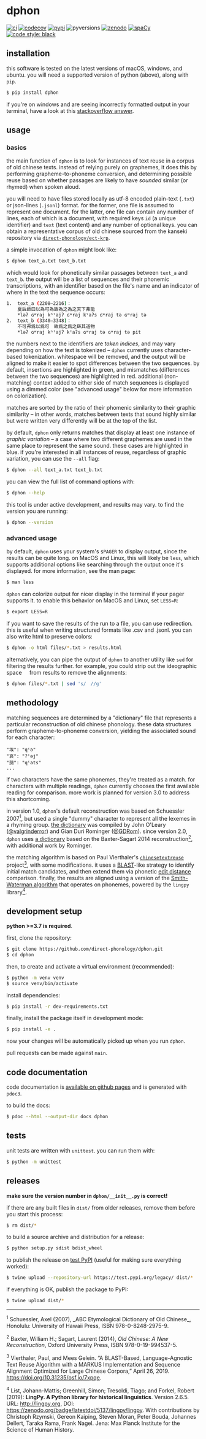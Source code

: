 # dphon
[![ci](https://github.com/direct-phonology/dphon/workflows/ci/badge.svg)](https://github.com/direct-phonology/dphon/actions?query=workflow%3Aci)
[![codecov](https://codecov.io/gh/direct-phonology/dphon/branch/main/graph/badge.svg?token=uGbgB5UFtk)](https://codecov.io/gh/direct-phonology/dphon)
[![pypi](https://img.shields.io/pypi/v/dphon.svg?style=flat)](https://pypi.org/project/dphon/)
![pyversions](https://img.shields.io/pypi/pyversions/dphon.svg?style=flat)
[![zenodo](https://zenodo.org/badge/DOI/10.5281/zenodo.4641277.svg)](https://zenodo.org/record/4641277)
[![spaCy](https://img.shields.io/static/v1?label=made%20with%20%E2%9D%A4%20and&message=spaCy&color=09a3d5)](https://spacy.io)
[![code style: black](https://img.shields.io/badge/code%20style-black-000000.svg)](https://github.com/psf/black)

## installation

this software is tested on the latest versions of macOS, windows, and ubuntu. you will need a supported version of python (above), along with `pip`.

```sh
$ pip install dphon
```

if you're on windows and are seeing incorrectly formatted output in your terminal, have a look at this [stackoverflow answer](https://stackoverflow.com/questions/49476326/displaying-unicode-in-powershell/49481797#49481797).

## usage

### basics
the main function of `dphon` is to look for instances of text reuse in a corpus of old chinese texts. instead of relying purely on graphemes, it does this by performing grapheme-to-phoneme conversion, and determining possible reuse based on whether passages are likely to have _sounded_ similar (or rhymed) when spoken aloud.

you will need to have files stored locally as utf-8 encoded plain-text (`.txt`) or json-lines (`.jsonl`) format. for the former, one file is assumed to represent one document. for the latter, one file can contain any number of lines, each of which is a document, with required keys `id` (a unique identifier) and `text` (text content) and any number of optional keys. you can obtain a representative corpus of old chinese sourced from the kanseki repository via [`direct-phonology/ect-krp`](https://github.com/direct-phonology/ect-krp).

a simple invocation of `dphon` might look like:

```sh
$ dphon text_a.txt text_b.txt
```

which would look for phonetically similar passages between `text_a` and `text_b`. the output will be a list of sequences and their phonemic transcriptions, with an identifier based on the file's name and an indicator of where in the text the sequence occurs:

```sh
1.  text_a (2208–2216)：
    夏后啟曰以為可為故為之為之天下弗能
    *ləʔ ɢʷraj kʰˤajʔ ɢʷraj kˤaʔs ɢʷraj tə ɢʷraj tə
2.  text_b (3340–3348)：
    不可弗爲以爲可　故爲之爲之繇其道物
    *ləʔ ɢʷraj kʰˤajʔ kˤaʔs ɢʷraj tə ɢʷraj tə pit
```

the numbers next to the identifiers are _token indices_, and may vary depending on how the text is tokenized – `dphon` currently uses character-based tokenization. whitespace will be removed, and the output will be aligned to make it easier to spot differences between the two sequences. by default, insertions are highlighted in green, and mismatches (differences between the two sequences) are highlighted in red. additional (non-matching) context added to either side of match sequences is displayed using a dimmed color (see "advanced usage" below for more information on colorization).

matches are sorted by the ratio of their phomenic similarity to their graphic similarity – in other words, matches between texts that sound highly similar but were written very differently will be at the top of the list. 

by default, `dphon` only returns matches that display at least one instance of _graphic variation_ – a case where two different graphemes are used in the same place to represent the same sound. these cases are highlighted in blue. if you're interested in all instances of reuse, regardless of graphic variation, you can use the `--all` flag:

```sh
$ dphon --all text_a.txt text_b.txt
```

you can view the full list of command options with:
```sh
$ dphon --help
```

this tool is under active development, and results may vary. to find the version you are running:
```sh
$ dphon --version
```

### advanced usage
by default, `dphon` uses your system's `$PAGER` to display output, since the results can be quite long. on MacOS and Linux, this will likely be `less`, which supports additional options like searching through the output once it's displayed. for more information, see the man page:

```sh
$ man less
```

`dphon` can colorize output for nicer display in the terminal if your pager supports it. to enable this behavior on MacOS and Linux, set `LESS=R`:

```sh
$ export LESS=R
```

if you want to save the results of the run to a file, you can use redirection. this is useful when writing structured formats like .csv and .jsonl. you can also write html to preserve colors:

```sh
$ dphon -o html files/*.txt > results.html
```

alternatively, you can pipe the output of `dphon` to another utility like `sed` for filtering the results further. for example, you could strip out the ideographic space `　` from results to remove the alignments:

```sh
$ dphon files/*.txt | sed 's/　//g'
```

## methodology

matching sequences are determined by a "dictionary" file that represents a particular reconstruction of old chinese phonology. these data structures perform grapheme-to-phoneme conversion, yielding the associated sound for each character:

```
"埃": "qˤə"
"哀": "ʔˤəj"
"藹": "qˤats"
...
```

if two characters have the same phonemes, they're treated as a match. for characters with multiple readings, `dphon` currently chooses the first available reading for comparison. more work is planned for version 3.0 to address this shortcoming.

in version 1.0, `dphon`'s default reconstruction was based on Schuessler 2007[<sup>1</sup>](#note1), but used a single "dummy" character to represent all the lexemes in a rhyming group. [the dictionary](dphon/data/sound_table_v1.json) was compiled by John O'Leary ([@valgrinderror](https://github.com/valgrinderror)) and Gian Duri Rominger ([@GDRom](https://github.com/GDRom)). since version 2.0, `dphon` uses [a dictionary](dphon/data/sound_table_v2.json) based on the Baxter-Sagart 2014 reconstruction[<sup>2</sup>](#note2), with additional work by Rominger.

the matching algorithm is based on Paul Vierthaler's [`chinesetextreuse`](https://github.com/vierth/chinesetextreuse) project[<sup>3</sup>](#note3), with some modifications. it uses a [BLAST](https://en.wikipedia.org/wiki/BLAST_(biotechnology))-like strategy to identify initial match candidates, and then extend them via phonetic [edit distance](https://en.wikipedia.org/wiki/Edit_distance) comparison. finally, the results are aligned using a version of the [Smith-Waterman algorithm](https://en.wikipedia.org/wiki/Smith%E2%80%93Waterman_algorithm) that operates on phonemes, powered by the `lingpy` library[<sup>4</sup>](#note4).

## development setup

**python >=3.7 is required**. 

first, clone the repository:

```sh
$ git clone https://github.com/direct-phonology/dphon.git
$ cd dphon
```

then, to create and activate a virtual environment (recommended):

```sh
$ python -m venv venv
$ source venv/bin/activate
```

install dependencies:

```sh
$ pip install -r dev-requirements.txt
```

finally, install the package itself in development mode:

```sh
$ pip install -e .
```

now your changes will be automatically picked up when you run `dphon`.

pull requests can be made against `main`.
## code documentation
code documentation is [available on github pages](https://direct-phonology.github.io/dphon) and is generated with `pdoc3`.

to build the docs:
```sh
$ pdoc --html --output-dir docs dphon
```

## tests
unit tests are written with `unittest`. you can run them with:

```sh
$ python -m unittest
```


## releases

**make sure the version number in `dphon/__init__.py` is correct!**

if there are any built files in `dist/` from older releases, remove them before
you start this process:

```sh
$ rm dist/*
```

to build a source archive and distribution for a release:

```sh
$ python setup.py sdist bdist_wheel
```

to publish the release on [test PyPI](https://test.pypi.org/) (useful for making sure everything worked):

```sh
$ twine upload --repository-url https://test.pypi.org/legacy/ dist/*
```

if everything is OK, publish the package to PyPI:

```sh
$ twine upload dist/*
```
<hr/>
<sup id="note1">1</sup> Schuessler, Axel (2007), _ABC Etymological Dictionary of Old Chinese_, Honolulu: University of Hawaii Press, ISBN 978-0-8248-2975-9.

<sup id="note2">2</sup> Baxter, William H.; Sagart, Laurent (2014), _Old Chinese: A New Reconstruction_, Oxford University Press, ISBN 978-0-19-994537-5.

<sup id="note3">3</sup> Vierthaler, Paul, and Mees Gelein. “A BLAST-Based, Language-Agnostic Text Reuse Algorithm with a MARKUS Implementation and Sequence Alignment Optimized for Large Chinese Corpora,” April 26, 2019. https://doi.org/10.31235/osf.io/7xpqe.

<sup id="note4">4</sup> List, Johann-Mattis; Greenhill, Simon; Tresoldi, Tiago; and Forkel, Robert (2019): **LingPy. A Python library for historical linguistics**. Version 2.6.5. URL: http://lingpy.org, DOI: https://zenodo.org/badge/latestdoi/5137/lingpy/lingpy. With contributions by Christoph Rzymski, Gereon Kaiping, Steven Moran, Peter Bouda, Johannes Dellert, Taraka Rama, Frank Nagel. Jena: Max Planck Institute for the Science of Human History.
